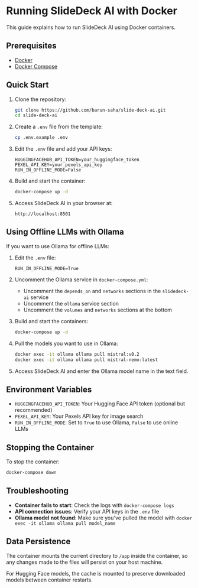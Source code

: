 # Running SlideDeck AI with Docker

This guide explains how to run SlideDeck AI using Docker containers.

## Prerequisites

- [Docker](https://docs.docker.com/get-docker/)
- [Docker Compose](https://docs.docker.com/compose/install/)

## Quick Start

1. Clone the repository:
   ```bash
   git clone https://github.com/barun-saha/slide-deck-ai.git
   cd slide-deck-ai
   ```

2. Create a `.env` file from the template:
   ```bash
   cp .env.example .env
   ```

3. Edit the `.env` file and add your API keys:
   ```
   HUGGINGFACEHUB_API_TOKEN=your_huggingface_token
   PEXEL_API_KEY=your_pexels_api_key
   RUN_IN_OFFLINE_MODE=False
   ```

4. Build and start the container:
   ```bash
   docker-compose up -d
   ```

5. Access SlideDeck AI in your browser at:
   ```
   http://localhost:8501
   ```

## Using Offline LLMs with Ollama

If you want to use Ollama for offline LLMs:

1. Edit the `.env` file:
   ```
   RUN_IN_OFFLINE_MODE=True
   ```

2. Uncomment the Ollama service in `docker-compose.yml`:
   - Uncomment the `depends_on` and `networks` sections in the `slidedeck-ai` service
   - Uncomment the `ollama` service section
   - Uncomment the `volumes` and `networks` sections at the bottom

3. Build and start the containers:
   ```bash
   docker-compose up -d
   ```

4. Pull the models you want to use in Ollama:
   ```bash
   docker exec -it ollama ollama pull mistral:v0.2
   docker exec -it ollama ollama pull mistral-nemo:latest
   ```

5. Access SlideDeck AI and enter the Ollama model name in the text field.

## Environment Variables

- `HUGGINGFACEHUB_API_TOKEN`: Your Hugging Face API token (optional but recommended)
- `PEXEL_API_KEY`: Your Pexels API key for image search
- `RUN_IN_OFFLINE_MODE`: Set to `True` to use Ollama, `False` to use online LLMs

## Stopping the Container

To stop the container:
```bash
docker-compose down
```

## Troubleshooting

- **Container fails to start**: Check the logs with `docker-compose logs`
- **API connection issues**: Verify your API keys in the `.env` file
- **Ollama model not found**: Make sure you've pulled the model with `docker exec -it ollama ollama pull model_name`

## Data Persistence

The container mounts the current directory to `/app` inside the container, so any changes made to the files will persist on your host machine.

For Hugging Face models, the cache is mounted to preserve downloaded models between container restarts. 